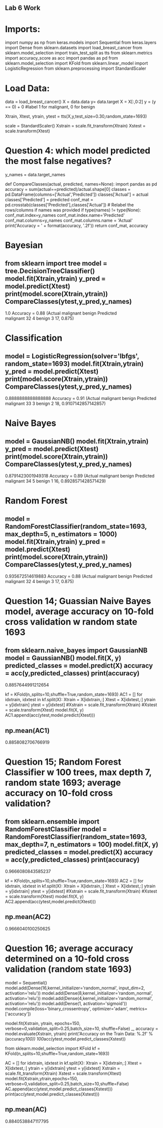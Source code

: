 ## Lab 6 Work

# Imports:
import numpy as np
from keras.models import Sequential 
from keras.layers import Dense
from sklearn.datasets import load_breast_cancer
from sklearn.model_selection import train_test_split as tts
from sklearn.metrics import accuracy_score as acc
import pandas as pd
from sklearn.model_selection import KFold
from sklearn.linear_model import LogisticRegression
from sklearn.preprocessing import StandardScaler

# Load Data:
data = load_breast_cancer()
X = data.data
y= data.target
X = X[:,0:2]
y = (y == 0) + 0 #label 1 for malignant, 0 for benign

Xtrain, Xtest, ytrain, ytest = tts(X,y,test_size=0.30,random_state=1693)

scale = StandardScaler()
Xstrain = scale.fit_transform(Xtrain)
Xstest  = scale.transform(Xtest)

# Question 4: which model predicted the most false negatives?
y_names = data.target_names

def CompareClasses(actual, predicted, names=None):
    import pandas as pd
    accuracy = sum(actual==predicted)/actual.shape[0]
    classes = pd.DataFrame(columns=['Actual','Predicted'])
    classes['Actual'] = actual
    classes['Predicted'] = predicted
    conf_mat = pd.crosstab(classes['Predicted'],classes['Actual'])
    # Relabel the rows/columns if names was provided
    if type(names) != type(None):
        conf_mat.index=y_names
        conf_mat.index.name='Predicted'
        conf_mat.columns=y_names
        conf_mat.columns.name = 'Actual'
    print('Accuracy = ' + format(accuracy, '.2f'))
    return conf_mat, accuracy
    
# Bayesian
from sklearn import tree
model = tree.DecisionTreeClassifier()
model.fit(Xtrain,ytrain)
y_pred = model.predict(Xtest)
print(model.score(Xtrain,ytrain))
CompareClasses(ytest,y_pred,y_names)
---------
1.0
Accuracy = 0.88
(Actual     malignant  benign
 Predicted                   
 malignant         32       4
 benign             3      17, 0.875)


# Classification
model = LogisticRegression(solver='lbfgs', random_state=1693)
model.fit(Xtrain,ytrain)
y_pred = model.predict(Xtest)
print(model.score(Xtrain,ytrain))
CompareClasses(ytest,y_pred,y_names)
---------
0.8888888888888888
Accuracy = 0.91
(Actual     malignant  benign
 Predicted                   
 malignant         33       3
 benign             2      18, 0.9107142857142857)
 
 
# Naive Bayes
model = GaussianNB()
model.fit(Xtrain,ytrain)
y_pred = model.predict(Xtest)
print(model.score(Xtrain,ytrain))
CompareClasses(ytest,y_pred,y_names)
---------
0.8791423001949318
Accuracy = 0.89
(Actual     malignant  benign
 Predicted                   
 malignant         34       5
 benign             1      16, 0.8928571428571429)
 
 
# Random Forest
model = RandomForestClassifier(random_state=1693, max_depth=5, n_estimators = 1000)
model.fit(Xtrain,ytrain)
y_pred = model.predict(Xtest)
print(model.score(Xtrain,ytrain))
CompareClasses(ytest,y_pred,y_names)
---------
0.935672514619883
Accuracy = 0.88
(Actual     malignant  benign
 Predicted                   
 malignant         32       4
 benign             3      17, 0.875)
 
 
# Question 14; Guassian Naive Bayes model, average accuracy on 10-fold cross validation w random state 1693
from sklearn.naive_bayes import GaussianNB
model = GaussianNB()
model.fit(X, y)
predicted_classes = model.predict(X)
accuracy = acc(y,predicted_classes)
print(accuracy)
---------
0.8857644991212654

kf = KFold(n_splits=10,shuffle=True,random_state=1693)
AC1 = []
for idxtrain, idxtest in kf.split(X):
  Xtrain = X[idxtrain,:]
  Xtest  = X[idxtest,:]
  ytrain = y[idxtrain]
  ytest  = y[idxtest]
  #Xstrain = scale.fit_transform(Xtrain)
  #Xstest  = scale.transform(Xtest)
  model.fit(X, y)
  AC1.append(acc(ytest,model.predict(Xtest)))
  
 np.mean(AC1)
 ---------
 0.8858082706766919


# Question 15; Random Forest Classifier w 100 trees, max depth 7, random state 1693; average accuracy on 10-fold cross validation?
from sklearn.ensemble import RandomForestClassifier
model = RandomForestClassifier(random_state=1693, max_depth=7, n_estimators = 100)
model.fit(X, y)
predicted_classes = model.predict(X)
accuracy = acc(y,predicted_classes)
print(accuracy)
 ---------
0.9666080843585237

kf = KFold(n_splits=10,shuffle=True,random_state=1693)
AC2 = []
for idxtrain, idxtest in kf.split(X):
  Xtrain = X[idxtrain,:]
  Xtest  = X[idxtest,:]
  ytrain = y[idxtrain]
  ytest  = y[idxtest]
  #Xstrain = scale.fit_transform(Xtrain)
  #Xstest  = scale.transform(Xtest)
  model.fit(X, y)
  AC2.append(acc(ytest,model.predict(Xtest)))
  
np.mean(AC2)
---------
0.9666040100250625


# Question 16; average accuracy determined on a 10-fold cross validation (random state 1693)
model = Sequential()
model.add(Dense(16,kernel_initializer='random_normal', input_dim=2, activation='relu'))
model.add(Dense(8,kernel_initializer='random_normal', activation='relu'))
model.add(Dense(4,kernel_initializer='random_normal', activation='relu'))
model.add(Dense(1, activation='sigmoid'))
model.compile(loss='binary_crossentropy', optimizer='adam', metrics=['accuracy'])

model.fit(Xstrain, ytrain, epochs=150, verbose=0,validation_split=0.25,batch_size=10, shuffle=False)
_, accuracy = model.evaluate(Xstrain, ytrain)
print('Accuracy on the Train Data: %.2f' % (accuracy*100))
100*acc(ytest,model.predict_classes(Xstest))

from sklearn.model_selection import KFold
kf = KFold(n_splits=10,shuffle=True,random_state=1693)

AC = []
for idxtrain, idxtest in kf.split(X):
  Xtrain = X[idxtrain,:]
  Xtest  = X[idxtest,:]
  ytrain = y[idxtrain]
  ytest  = y[idxtest]
  Xstrain = scale.fit_transform(Xtrain)
  Xstest  = scale.transform(Xtest)
  model.fit(Xstrain,ytrain,epochs=150, verbose=0,validation_split=0.25,batch_size=10,shuffle=False)
  AC.append(acc(ytest,model.predict_classes(Xstest)))
  print(acc(ytest,model.predict_classes(Xstest)))
  
  np.mean(AC)
   ---------
  0.8840538847117795
